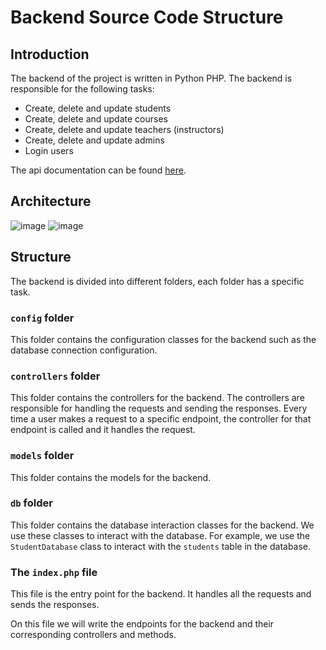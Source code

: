 # Backend Source Code Structure
## Introduction
The backend of the project is written in Python PHP. 
The backend is responsible for the following tasks:
- Create, delete and update students
- Create, delete and update courses
- Create, delete and update teachers (instructors)
- Create, delete and update admins
- Login users

The api documentation can be found [here](https://documenter.getpostman.com/view/23775608/2s9Ykn8gvq).

## Architecture
![image](https://github.com/NeoLearn-Web-Dev-UoM/NeoLearn-BackEnd/assets/77233507/068e255b-bee6-4536-929d-bb80b65bd484)
![image](https://github.com/NeoLearn-Web-Dev-UoM/NeoLearn-BackEnd/assets/77233507/3bc78d23-ed8c-4c10-b0a6-d2f1c82489ad)


## Structure
The backend is divided into different folders, each folder has a specific task.

### `config` folder
This folder contains the configuration classes for the backend such as the database connection configuration.

### `controllers` folder
This folder contains the controllers for the backend. 
The controllers are responsible for handling the requests and sending the responses.
Every time a user makes a request to a specific endpoint, the controller for that endpoint is called and it handles the request.

### `models` folder
This folder contains the models for the backend.

### `db` folder
This folder contains the database interaction classes for the backend.
We use these classes to interact with the database.
For example, we use the `StudentDatabase` class to interact with the `students` table in the database.

### The `index.php` file
This file is the entry point for the backend.
It handles all the requests and sends the responses.

On this file we will write the endpoints for the backend and their corresponding controllers and methods.
